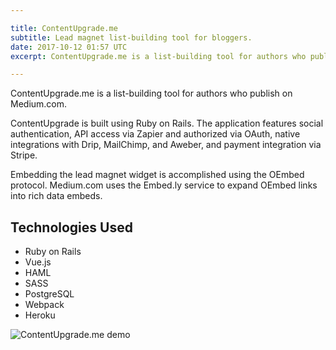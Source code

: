 ```yaml
---

title: ContentUpgrade.me
subtitle: Lead magnet list-building tool for bloggers.
date: 2017-10-12 01:57 UTC
excerpt: ContentUpgrade.me is a list-building tool for authors who publish on Medium.com.

---
```


ContentUpgrade.me is a list-building tool for authors who publish on Medium.com.

ContentUpgrade is built using Ruby on Rails. The application features social authentication, API access via Zapier and authorized via OAuth, native integrations with Drip, MailChimp, and Aweber, and payment integration via Stripe.

Embedding the lead magnet widget is accomplished using the OEmbed protocol. Medium.com uses the Embed.ly service to expand OEmbed links into rich data embeds.

## Technologies Used

* Ruby on Rails
* Vue.js
* HAML
* SASS
* PostgreSQL
* Webpack
* Heroku

![ContentUpgrade.me demo](demo.gif)
